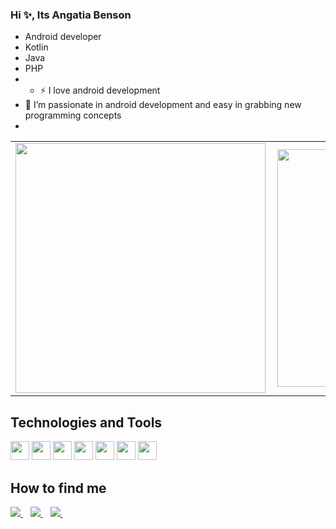 
### Hi ✨, Its Angatia Benson
- Android developer
- Kotlin
- Java
- PHP
- - :zap: I love android development
- 🌱 I’m passionate in android development and easy in grabbing new programming concepts
-
<!-- - 📫 How to find me: 
  - :office: [LinkedIn](https://www.linkedin.com/in/angatia-benson/)
  -:office: [twitter](https://twitter.com/bensonetia)
  -:Email: angatiabenson1@gmail.com
  -: Phone: +254748355080 -->
 
<!--  
 [![Angatia Benson github stats](https://github-readme-stats.vercel.app/api?username=BantosBen&count_private=true&show_icons=true&theme=radical&hide_rank=false)](https://github.com/anuraghazra/github-readme-stats)
 
 [![Top Langs](https://github-readme-stats.vercel.app/api/top-langs/?username=BantosBen)](https://github.com/anuraghazra/github-readme-stats) -->

<center>
  <table>
    <tr>
        <td><img width="400px" align="left" src="https://github-readme-stats.vercel.app/api?username=BantosBen&count_private=true&show_icons=true&theme=dark&layout=compact" /></td>
        <td><img width="380px" align="left" src="https://github-readme-stats.vercel.app/api/top-langs/?username=BantosBen&hide=html&layout=compact&theme=dark" /></td>      
    </tr>   
  </table>
</center>
<h2 align="left">Technologies and Tools</h2>
<p align="left">
  <img src="https://img.shields.io/badge/Android-3DDC84?style=for-the-badge&logo=android&logoColor=white" height="30"/>
  <img src="https://img.shields.io/badge/Kotlin-0095D5?&style=for-the-badge&logo=kotlin&logoColor=white" height="30"/>
  <img src="https://img.shields.io/badge/Java-ED8B00?style=for-the-badge&logo=java&logoColor=white" height="30"/>
  <img src="https://img.shields.io/badge/Firebase-ffca28?style=for-the-badge&logo=firebase&logoColor=white" height="30"/>
  <img src="https://img.shields.io/badge/PHP-7377AD?style=for-the-badge&logo=php&logoColor=white" height="30"/>
   <img src="https://img.shields.io/badge/MySQL-DD8A00?style=for-the-badge&logo=mysql&logoColor=white" height="30"/>
  <img src="https://img.shields.io/badge/Git-F05032?style=for-the-badge&logo=git&logoColor=white" height="30"/>
  
 
</p>

<h2 align="left">How to find me</h2>
<a href="https://twitter.com/bensonetia">
    <img src="https://img.shields.io/badge/Twitter-1DA1F2?style=for-the-badge&logo=twitter&logoColor=white" />    
  </a>&nbsp;&nbsp;
 <a href="https://www.linkedin.com/in/angatia-benson/">
    <img src="https://img.shields.io/badge/linkedin-%230077B5.svg?&style=for-the-badge&logo=linkedin&logoColor=white" />
  </a>&nbsp;&nbsp;
  <a href="angatiabenson1@gmail.com">
    <img src="https://img.shields.io/badge/Gmail-D14836?style=for-the-badge&logo=gmail&logoColor=white" />
  </a>&nbsp;&nbsp;
 </p>
